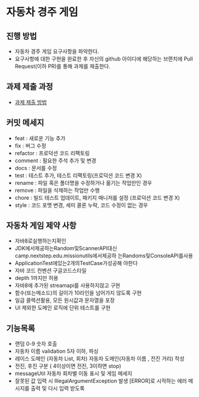 # 자동차 경주 게임
## 진행 방법
* 자동차 경주 게임 요구사항을 파악한다.
* 요구사항에 대한 구현을 완료한 후 자신의 github 아이디에 해당하는 브랜치에 Pull Request(이하 PR)를 통해 과제를 제출한다.

## 과제 제출 과정
* [과제 제출 방법](https://github.com/next-step/nextstep-docs/tree/master/precourse)


## 커밋 메세지

* feat     : 새로운 기능 추가
* fix      : 버그 수정
* refactor : 프로덕션 코드 리팩토링
* comment  : 필요한 주석 추가 및 변경
* docs     : 문서를 수정
* test     : 테스트 추가, 테스트 리팩토링(프로덕션 코드 변경 X)
* rename   : 파일 혹은 폴더명을 수정하거나 옮기는 작업만인 경우
* remove   : 파일을 삭제하는 작업만 수행
* chore    : 빌드 테스트 업데이트, 패키지 매니저를 설정 (프로덕션 코드 변경 X)
* style    : 코드 포맷 변경, 세미 콜론 누락, 코드 수정이 없는 경우


## 자동차 게임 제약 사항

* 자바8로실행하는지확인
* JDK에서제공하는Random및ScannerAPI대신camp.nextstep.edu.missionutils에서제공하
  는Randoms및ConsoleAPI를사용
* ApplicationTest에있는2개의TestCase가성공해
  야한다
* 자바 코드 컨벤션 구글코드스타일
* depth 1까지만 허용
* 자바8에 추가된 streamapi를 사용하지않고 구현
* 함수(또는메소드)의 길이가 10라인을 넘어가지 않도록 구현
* 일급 콜렉션활용, 모든 원시값과 문자열을 포장
* UI 제외한 도메인 로직에 단위 테스트를 구현


## 기능목록 

* 랜덤 0-9 숫자 호출
* 자동차 이름 validation 5자 이하, 파싱
* 레이스 도메인 (자동차 List, 회차)  자동차 도메인(자동차 이름 , 전진 거리) 작성
* 전진, 후진 구분 ( 4이상이면 전진, 3이하면 stop)
* messageUtil  자동차 회차별 이동 표시  및  게임 메세지 
* 잘못된 값 입력 시 IllegalArgumentException 발생  [ERROR]로 시작하는 에러 메시지를 출력 및 다시 입력 받도록 
